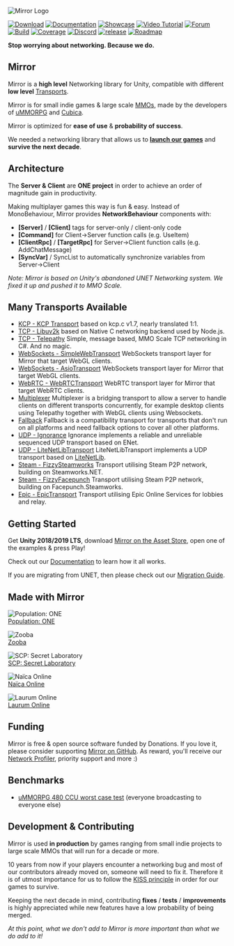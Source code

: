 ![Mirror Logo](https://i.imgur.com/we6li1x.png)

[![Download](https://img.shields.io/badge/asset_store-brightgreen.svg)](https://assetstore.unity.com/packages/tools/network/mirror-129321)
[![Documentation](https://img.shields.io/badge/docs-brightgreen.svg)](https://mirror-networking.com/docs)
[![Showcase](https://img.shields.io/badge/showcase-brightgreen.svg)](https://mirror-networking.com/showcase/)
[![Video Tutorial](https://img.shields.io/badge/video_tutorial-brightgreen.svg)](https://www.youtube.com/playlist?list=PLkx8oFug638oBYF5EOwsSS-gOVBXj1dkP)
[![Forum](https://img.shields.io/badge/forum-brightgreen.svg)](https://forum.unity.com/threads/mirror-networking-for-unity-aka-hlapi-community-edition.425437/)
[![Build](https://img.shields.io/appveyor/ci/vis2k73562/hlapi-community-edition/Mirror.svg)](https://ci.appveyor.com/project/vis2k73562/hlapi-community-edition/branch/mirror)
[![Coverage](https://sonarcloud.io/api/project_badges/measure?project=vis2k_Mirror&metric=coverage)](https://sonarcloud.io/dashboard?id=vis2k_Mirror)
[![Discord](https://img.shields.io/discord/343440455738064897.svg)](https://discordapp.com/invite/N9QVxbM)
[![release](https://img.shields.io/github/release/vis2k/Mirror.svg)](https://github.com/vis2k/Mirror/releases/latest)
[![Roadmap](https://img.shields.io/badge/roadmap-blue.svg)](https://trello.com/b/fgAE7Tud)

**Stop worrying about networking. Because we do.**

## Mirror
Mirror is a **high level** Networking library for Unity, compatible with different **low level** [Transports](https://github.com/vis2k/Mirror#low-level-transports).

Mirror is for small indie games & large scale [MMOs](https://www.youtube.com/watch?v=mDCNff1S9ZU), made by the developers of [uMMORPG](https://assetstore.unity.com/packages/templates/systems/ummorpg-components-edition-159401) and [Cubica](https://www.youtube.com/watch?v=D_f_MntrLVE).

Mirror is optimized for **ease of use** & **probability of success**. 

We needed a networking library that allows us to **[launch our games](https://mirror-networking.com/showcase/)** and **survive the next decade**.

## Architecture
The **Server & Client** are **ONE project** in order to achieve an order of magnitude gain in productivity.

Making multiplayer games this way is fun & easy. Instead of MonoBehaviour, Mirror provides **NetworkBehaviour** components with:
* **[Server]** / **[Client]** tags for server-only / client-only code
* **[Command]** for Client->Server function calls (e.g. UseItem)
* **[ClientRpc]** / **[TargetRpc]** for Server->Client function calls (e.g. AddChatMessage)
* **[SyncVar]** / SyncList to automatically synchronize variables from Server->Client

_Note: Mirror is based on Unity's abandoned UNET Networking system. We fixed it up and pushed it to MMO Scale._

## Many Transports Available
-   [KCP - KCP Transport](https://mirror-networking.com/docs/Articles/Transports/KCPTransport.md) based on kcp.c v1.7, nearly translated 1:1.
-   [TCP - Libuv2k](https://mirror-networking.com/docs/Articles/Transports/Libuv2k.md) based on Native C networking backend used by Node.js.
-   [TCP - Telepathy](https://mirror-networking.com/docs/Articles/Transports/Telepathy.md) Simple, message based, MMO Scale TCP networking in C\#. And no magic.
-   [WebSockets - SimpleWebTransport](https://mirror-networking.com/docs/Articles/Transports/SimpleWebTransport.md) WebSockets transport layer for Mirror that target WebGL clients.
-   [WebSockets - AsioTransport](https://mirror-networking.com/docs/Articles/Transports/AsioTransport.md) WebSockets transport layer for Mirror that target WebGL clients.
-   [WebRTC - WebRTCTransport](https://mirror-networking.com/docs/Articles/Transports/WebRTCTransport.md) WebRTC transport layer for Mirror that target WebRTC clients.
-   [Multiplexer](https://mirror-networking.com/docs/Articles/Transports/Multiplexer.md) Multiplexer is a bridging transport to allow a server to handle clients on different transports concurrently, for example desktop clients using Telepathy together with WebGL clients using Websockets.
-   [Fallback](https://mirror-networking.com/docs/Articles/Transports/Fallback.md) Fallback is a compatibility transport for transports that don't run on all platforms and need fallback options to cover all other platforms.
-   [UDP - Ignorance](https://mirror-networking.com/docs/Articles/Transports/Ignorance.md) Ignorance implements a reliable and unreliable sequenced UDP transport based on ENet.
-   [UDP - LiteNetLibTransport](https://mirror-networking.com/docs/Articles/Transports/LiteNetLibTransport.md) LiteNetLibTransport implements a UDP transport based on [LiteNetLib](https://github.com/RevenantX/LiteNetLib).
-   [Steam - FizzySteamworks](https://mirror-networking.com/docs/Articles/Transports/FizzySteamworks.md) Transport utilising Steam P2P network, building on Steamworks.NET.
-   [Steam - FizzyFacepunch](https://mirror-networking.com/docs/Articles/Transports/FizzyFacepunch.md) Transport utilising Steam P2P network, building on Facepunch.Steamworks.
-   [Epic - EpicTransport](https://mirror-networking.com/docs/Articles/Transports/EpicTransport.md) Transport utilising Epic Online Services for lobbies and relay.

## Getting Started
Get **Unity 2018/2019 LTS**, download [Mirror on the Asset Store](https://assetstore.unity.com/packages/tools/network/mirror-129321), open one of the examples & press Play!

Check out our [Documentation](https://mirror-networking.com/docs/) to learn how it all works.

If you are migrating from UNET, then please check out our [Migration Guide](https://mirror-networking.com/docs/Articles/General/Migration.html).

## Made with Mirror
![Population: ONE](https://steamcdn-a.akamaihd.net/steam/apps/691260/header.jpg?t=1603846067)<br/>
[Population: ONE](http://www.populationonevr.com/)

![Zooba](https://i.imgur.com/4TY0XoY.png)<br/>
[Zooba](https://wildlifestudios.com/games/zooba/)

![SCP: Secret Laboratory](https://steamcdn-a.akamaihd.net/steam/apps/700330/header.jpg?t=1604668607)<br/>
[SCP: Secret Laboratory](https://store.steampowered.com/app/700330/SCP_Secret_Laboratory/)

![Naïca Online](https://i.imgur.com/VrBqvtz.png)<br/>
[Naïca Online](https://naicaonline.com/)

![Laurum Online](https://i.imgur.com/2I8wnxO.png)<br/>
[Laurum Online](https://laurum.online/)<br/>

## Funding
Mirror is free & open source software funded by Donations. If you love it, please consider supporting [Mirror on GitHub](https://github.com/sponsors/vis2k). As reward, you'll receive our [Network Profiler](https://mirror-networking.com/docs/Articles/Guides/Profiler.html?q=Profiler), priority support and more :)

## Benchmarks
* [uMMORPG 480 CCU worst case test](https://youtu.be/mDCNff1S9ZU) (everyone broadcasting to everyone else)

## Development & Contributing
Mirror is used **in production** by games ranging from small indie projects to large scale MMOs that will run for a decade or more.

10 years from now if your players encounter a networking bug and most of our contributors already moved on, someone will need to fix it. Therefore it is of utmost importance for us to follow the [KISS principle](https://en.wikipedia.org/wiki/KISS_principle) in order for our games to survive.

Keeping the next decade in mind, contributing **fixes** / **tests** / **improvements** is highly appreciated while new features have a low probability of being merged.

_At this point, what we don't add to Mirror is more important than what we do add to it!_
